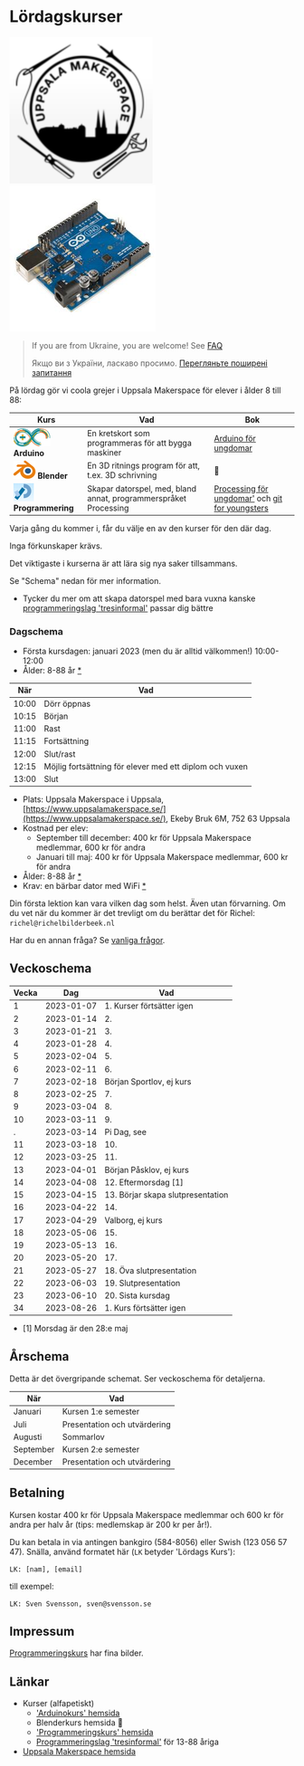 # Lördagskurser

![](pics/uppsala_makerspace_50.png)![](pics/arduino_50.jpg)

> If you are from Ukraine, you are welcome! See [FAQ](faq.md)
>
> Якщо ви з України, ласкаво просимо. [Перегляньте поширені запитання](faq.md)

På lördag gör vi coola grejer i Uppsala Makerspace för elever i ålder 8 till 88:

Kurs                                                                        |Vad                                                                      |Bok
----------------------------------------------------------------------------|-------------------------------------------------------------------------|-----------------------------------------------------------------------------------------------------------
![Arduino logo](pics/arduino_community_logo_65x32.png) **Arduino**          |En kretskort som programmeras för att bygga maskiner                     | [Arduino för ungdomar](https://github.com/richelbilderbeek/arduino_foer_ungdomar) 
![Blender logo](pics/blender_community_badge_white_39_x_32.png) **Blender** |En 3D ritnings program för att, t.ex. 3D schrivning                      | :construction:
![Processing logo](pics/processing4_logo_36_x_32.png) **Programmering**     |Skapar datorspel, med, bland annat, programmerspråket Processing         | [Processing för ungdomar'](https://github.com/richelbilderbeek/processing_foer_ungdomar) och [git for youngsters](https://codeberg.org/richelbilderbeek/git_for_youngsters)

Varja gång du kommer i, får du välje en av den kurser för den där dag.

Inga förkunskaper krävs.

Det viktigaste i kurserna är att lära sig nya saker tillsammans.

Se "Schema" nedan för mer information.

 * Tycker du mer om att skapa datorspel med bara vuxna
   kanske [programmeringslag 'tresinformal'](https://github.com/tresinformal/game)
   passar dig bättre

### Dagschema

 * Första kursdagen: januari 2023 (men du är alltid välkommen!) 10:00-12:00
 * Ålder: 8-88 år [*](faq.md)

När  |Vad
-----|-------------------------------------------------------
10:00|Dörr öppnas
10:15|Början
11:00|Rast
11:15|Fortsättning
12:00|Slut/rast
12:15|Möjlig fortsättning för elever med ett diplom och vuxen
13:00|Slut

 * Plats: Uppsala Makerspace i Uppsala, [https://www.uppsalamakerspace.se/](https://www.uppsalamakerspace.se/),
   Ekeby Bruk 6M, 752 63 Uppsala
 * Kostnad per elev:
   * September till december: 400 kr för Uppsala Makerspace medlemmar, 600 kr för andra
   * Januari till maj: 400 kr för Uppsala Makerspace medlemmar, 600 kr för andra
 * Ålder: 8-88 år [*](faq.md)
 * Krav: en bärbar dator med WiFi [*](faq.md)

Din första lektion kan vara vilken dag som helst.
Även utan förvarning.
Om du vet när du kommer är det trevligt om du berättar det för Richel: `richel@richelbilderbeek.nl`

Har du en annan fråga? Se [vanliga frågor](faq.md).

## Veckoschema

Vecka| Dag      |Vad
-----|----------|-------------------------------------
 1   |2023-01-07| 1. Kurser förtsätter igen
 2   |2023-01-14| 2.
 3   |2023-01-21| 3. 
 4   |2023-01-28| 4. 
 5   |2023-02-04| 5. 
 6   |2023-02-11| 6.
 7   |2023-02-18| Början Sportlov, ej kurs 
 8   |2023-02-25| 7.
 9   |2023-03-04| 8.
10   |2023-03-11| 9.
 .   |2023-03-14| Pi Dag, see 
11   |2023-03-18| 10.
12   |2023-03-25| 11.
13   |2023-04-01| Början Påsklov, ej kurs
14   |2023-04-08| 12. Eftermorsdag [1]
15   |2023-04-15| 13. Börjar skapa slutpresentation
16   |2023-04-22| 14. 
17   |2023-04-29| Valborg, ej kurs
18   |2023-05-06| 15.
19   |2023-05-13| 16.
20   |2023-05-20| 17.
21   |2023-05-27| 18. Öva slutpresentation
22   |2023-06-03| 19. Slutpresentation
23   |2023-06-10| 20. Sista kursdag
34   |2023-08-26| 1. Kurs förtsätter igen

 * [1] Morsdag är den 28:e maj

## Årschema

Detta är det övergripande schemat. Ser veckoschema för detaljerna.

När      |Vad
---------|----------------------------
Januari  |Kursen 1:e semester
Juli     |Presentation och utvärdering 
Augusti  |Sommarlov
September|Kursen 2:e semester
December |Presentation och utvärdering

## Betalning

Kursen kostar 400 kr för Uppsala Makerspace medlemmar
och 600 kr för andra per halv år (tips: medlemskap är 200 kr per år!).

Du kan betala in via antingen bankgiro (584-8056) eller Swish (123 056 57 47).
Snälla, använd formatet här (`LK` betyder 'Lördags Kurs'):

```
LK: [nam], [email]
```

till exempel:

```
LK: Sven Svensson, sven@svensson.se
```

## Impressum

[Programmeringskurs](https://github.com/richelbilderbeek/programmeringskurs#impressum)
har fina bilder.

## Länkar

 * Kurser (alfapetiskt)
   * ['Arduinokurs' hemsida](https://github.com/richelbilderbeek/arduinokurs)
   * Blenderkurs hemsida :construction:
   * ['Programmeringskurs' hemsida](https://github.com/richelbilderbeek/programmeringskurs)
   * [Programmeringslag 'tresinformal'](https://github.com/tresinformal/game) för 13-88 åriga
 * [Uppsala Makerspace hemsida](https://www.uppsalamakerspace.se/)
